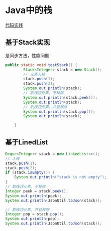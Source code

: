 # Java中的栈
[代码实践](../../../../../../basicTech/src/main/java/com/java/study/algorithm/init/StackTest.java)
## 基于Stack实现
是同步方法，性能问题
```java
public static void testStack() {
        Stack<Integer> stack = new Stack();
        // 元素入栈
        stack.push(1);
        stack.push(3);
        System.out.println(stack);
        // 取栈顶元素，不移除
        System.out.println(stack.peek());
        System.out.println(stack);
        // 取栈顶元素，并且移除
        System.out.println(stack.pop());
        System.out.println(stack);

    }
```

## 基于LinedList
```java
Deque<Integer> stack = new LinkedList<>();
// 入栈
stack.push(1);
stack.push(2);
if (stack.isEmpty()) {
    System.out.println("stack is not empty");
}
// 取栈顶元素，不移除
Integer peek = stack.peek();
System.out.println(peek);
System.out.println(JsonUtil.toJson(stack));

// 取栈顶元素，并且移除
Integer pop = stack.pop();
System.out.println(pop);
System.out.println(JsonUtil.toJson(stack));
```